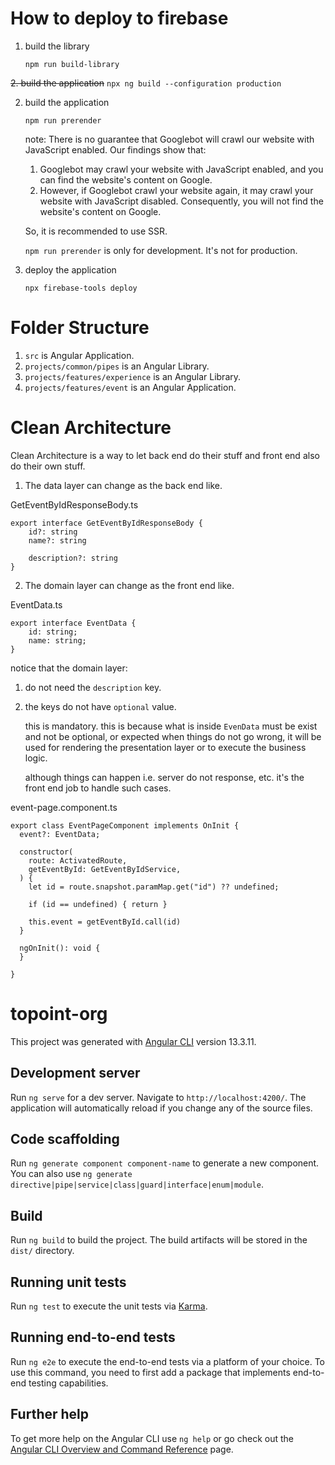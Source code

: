 # How to deploy to firebase

1. build the library
    ```
    npm run build-library
    ```

~~2. build the application~~
    ```
    npx ng build --configuration production
    ```

2. build the application
    ```
    npm run prerender
    ```

    note: There is no guarantee that Googlebot will crawl our website with JavaScript enabled. Our findings show that:
    1. Googlebot may crawl your website with JavaScript enabled, and you can find the website's content on Google.
    2. However, if Googlebot crawl your website again, it may crawl your website with JavaScript disabled. Consequently, you will not find the website's content on Google.

    So, it is recommended to use SSR.

    `npm run prerender` is only for development. It's not for production.

3. deploy the application
    ```
    npx firebase-tools deploy
    ```

# Folder Structure

1. `src` is Angular Application.
2. `projects/common/pipes` is an Angular Library.
3. `projects/features/experience` is an Angular Library.
4. `projects/features/event` is an Angular Application.

# Clean Architecture

Clean Architecture is a way to let back end do their stuff and front end also do their own stuff.
1. The data layer can change as the back end like.

GetEventByIdResponseBody.ts
```
export interface GetEventByIdResponseBody {
    id?: string
    name?: string

    description?: string
}
```

2. The domain layer can change as the front end like.

EventData.ts
```
export interface EventData {
    id: string;
    name: string;
}
```

notice that the domain layer:
1. do not need the `description` key.
2. the keys do not have `optional` value. 

   this is mandatory. this is because what is inside `EvenData` must be exist and not be optional, or expected when things do not go wrong, it will be used for rendering the presentation layer or to execute the business logic. 
   
   although things can happen i.e. server do not response, etc. it's the front end job to handle such cases.

event-page.component.ts
```
export class EventPageComponent implements OnInit {
  event?: EventData;

  constructor(
    route: ActivatedRoute,
    getEventById: GetEventByIdService,
  ) {
    let id = route.snapshot.paramMap.get("id") ?? undefined;

    if (id == undefined) { return }

    this.event = getEventById.call(id)
  }

  ngOnInit(): void {
  }

}
```

# topoint-org

This project was generated with [Angular CLI](https://github.com/angular/angular-cli) version 13.3.11.

## Development server

Run `ng serve` for a dev server. Navigate to `http://localhost:4200/`. The application will automatically reload if you change any of the source files.

## Code scaffolding

Run `ng generate component component-name` to generate a new component. You can also use `ng generate directive|pipe|service|class|guard|interface|enum|module`.

## Build

Run `ng build` to build the project. The build artifacts will be stored in the `dist/` directory.

## Running unit tests

Run `ng test` to execute the unit tests via [Karma](https://karma-runner.github.io).

## Running end-to-end tests

Run `ng e2e` to execute the end-to-end tests via a platform of your choice. To use this command, you need to first add a package that implements end-to-end testing capabilities.

## Further help

To get more help on the Angular CLI use `ng help` or go check out the [Angular CLI Overview and Command Reference](https://angular.io/cli) page.
